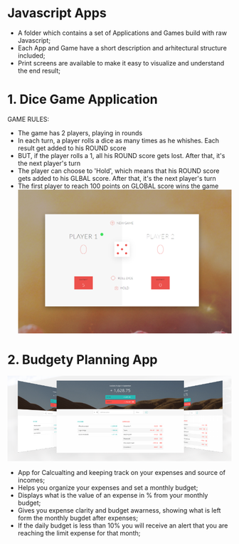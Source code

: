 # Javascript Apps
- A folder which contains a set of Applications and Games build with raw Javascript;
- Each App and Game have a short description and arhitectural structure included;
- Print screens are available to make it easy to visualize and understand the end result;

# 1. Dice Game Application 
GAME RULES:
- The game has 2 players, playing in rounds
- In each turn, a player rolls a dice as many times as he whishes. Each result get added to his ROUND score
- BUT, if the player rolls a 1, all his ROUND score gets lost. After that, it's the next player's turn
- The player can choose to 'Hold', which means that his ROUND score gets added to his GLBAL score. After that, it's the next player's turn
- The first player to reach 100 points on GLOBAL score wins the game
![Dice Game Print Screen](https://raw.githubusercontent.com/CosminaP/Javascript-Apps/master/Dice-Game/mini-game/Dice.png)

# 2. Budgety Planning App
![Overview](https://raw.githubusercontent.com/CosminaP/Javascript-Apps/master/Budgety%20Planning%20App/Arhitecture-pics/overview.png)
- App for Calcualting and keeping track on your expenses and source of incomes;
- Helps you organize your expenses and set a monthly budget;
- Displays what is the value of an expense in % from your monthly budget;
- Gives you expense clarity and budget awarness, showing what is left form the monthly bugdet after expenses; 
- If the daily budget is less than 10% you will receive an alert that you are reaching the limit expense for that month;
<!---
(![Step1](https://raw.githubusercontent.com/CosminaP/Javascript-Apps/master/Budgety%20Planning%20App/Arhitecture-pics/Step1.png)
(![Arhitecture-Step1](https://github.com/CosminaP/Javascript-Apps/blob/master/Budgety%20Planning%20App/Arhitecture-pics/Arhitecture-Step1.png)
(![Step2](https://raw.githubusercontent.com/CosminaP/Javascript-Apps/master/Budgety%20Planning%20App/Arhitecture-pics/Step2.png)
(![Arhitecture-Step1](https://raw.githubusercontent.com/CosminaP/Javascript-Apps/master/Budgety%20Planning%20App/Arhitecture-pics/Arhitecture-Step2.png)
(![Step3](https://raw.githubusercontent.com/CosminaP/Javascript-Apps/master/Budgety%20Planning%20App/Arhitecture-pics/Step3.png)
(![Arhitecture-Step3](https://raw.githubusercontent.com/CosminaP/Javascript-Apps/master/Budgety%20Planning%20App/Arhitecture-pics/Arhitecture-Step3.png)

-->
